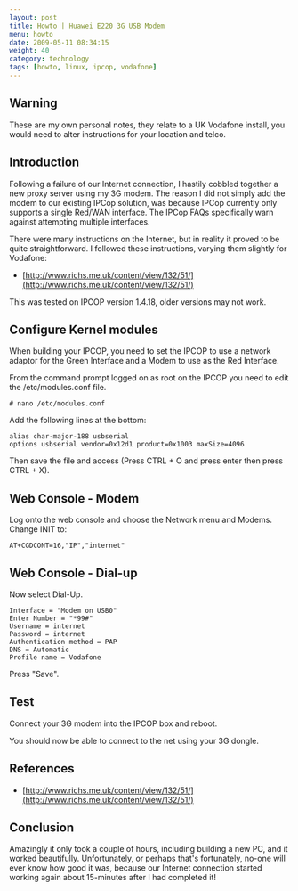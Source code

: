```yaml
---
layout: post
title: Howto | Huawei E220 3G USB Modem
menu: howto
date: 2009-05-11 08:34:15
weight: 40
category: technology
tags: [howto, linux, ipcop, vodafone]
---
```


## Warning

These are my own personal notes, they relate to a UK Vodafone install, you would need to alter instructions for your location and telco.

## Introduction

Following a failure of our Internet connection, I hastily cobbled together a new proxy server using my 3G modem.  The reason I did not simply add the modem to our existing IPCop solution, was because IPCop currently only supports a single Red/WAN interface.  The IPCop FAQs specifically warn against attempting multiple interfaces.

There were many instructions on the Internet, but in reality it proved to be quite straightforward.  I followed these instructions, varying them slightly for Vodafone:

   * [http://www.richs.me.uk/content/view/132/51/](http://www.richs.me.uk/content/view/132/51/)

This was tested on IPCOP version 1.4.18, older versions may not work.

## Configure Kernel modules

When building your IPCOP, you need to set the IPCOP to use a network adaptor for the Green Interface and a Modem to use as the Red Interface.

From the command prompt logged on as root on the IPCOP you need to edit the /etc/modules.conf file.

    # nano /etc/modules.conf

Add the following lines at the bottom:

    alias char-major-188 usbserial
    options usbserial vendor=0x12d1 product=0x1003 maxSize=4096

Then save the file and access (Press CTRL + O and press enter then press CTRL + X).

## Web Console - Modem

Log onto the web console and choose the Network menu and Modems.  Change INIT to:

    AT+CGDCONT=16,"IP","internet"

## Web Console - Dial-up

Now select Dial-Up.

    Interface = "Modem on USB0"
    Enter Number = "*99#"
    Username = internet
    Password = internet
    Authentication method = PAP
    DNS = Automatic
    Profile name = Vodafone

Press "Save".

## Test

Connect your 3G modem into the IPCOP box and reboot.

You should now be able to connect to the net using your 3G dongle.

## References

   * [http://www.richs.me.uk/content/view/132/51/](http://www.richs.me.uk/content/view/132/51/)


## Conclusion

Amazingly it only took a couple of hours, including building a new PC, and it worked beautifully.  Unfortunately, or perhaps that's fortunately, no-one will ever know how good it was, because our Internet connection started working again about 15-minutes after I had completed it!

